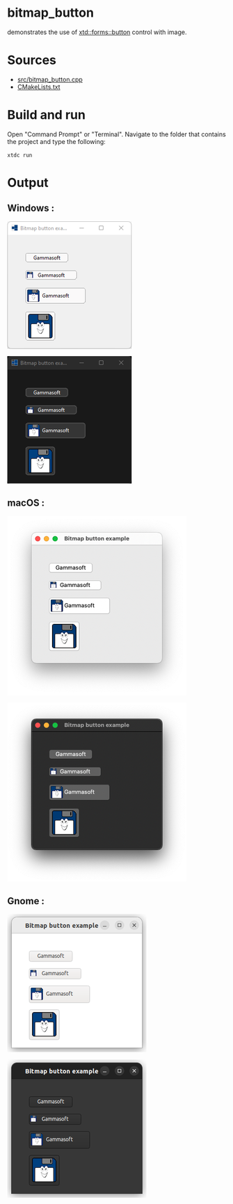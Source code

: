 # bitmap_button

demonstrates the use of [xtd::forms::button](https://codedocs.xyz/gammasoft71/xtd/classxtd_1_1forms_1_1button.html) control with image.

# Sources

* [src/bitmap_button.cpp](src/bitmap_button.cpp)
* [CMakeLists.txt](CMakeLists.txt)

# Build and run

Open "Command Prompt" or "Terminal". Navigate to the folder that contains the project and type the following:

```shell
xtdc run
```

# Output

## Windows :

![Screenshot](../../../../docs/pictures/examples/bitmap_button_w.png)

![Screenshot](../../../../docs/pictures/examples/bitmap_button_wd.png)

## macOS :

![Screenshot](../../../../docs/pictures/examples/bitmap_button_m.png)

![Screenshot](../../../../docs/pictures/examples/bitmap_button_md.png)

## Gnome :

![Screenshot](../../../../docs/pictures/examples/bitmap_button_g.png)

![Screenshot](../../../../docs/pictures/examples/bitmap_button_gd.png)
